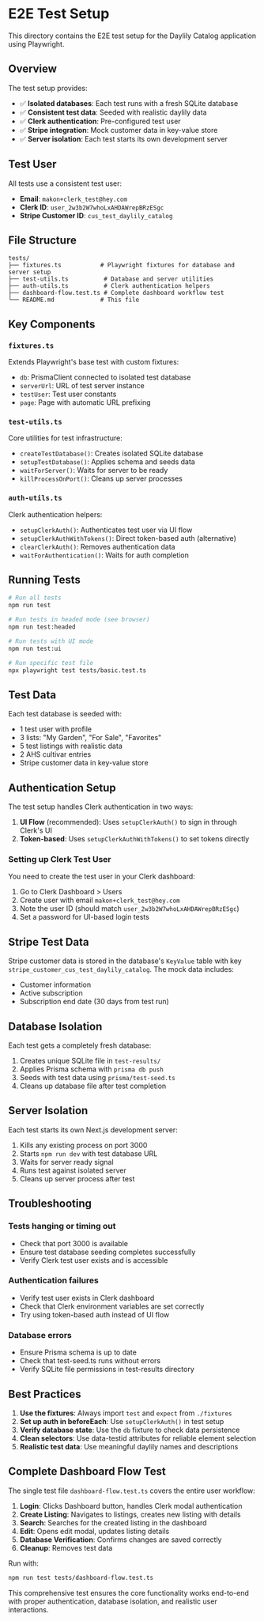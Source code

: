 # E2E Test Setup

This directory contains the E2E test setup for the Daylily Catalog application using Playwright.

## Overview

The test setup provides:
- ✅ **Isolated databases**: Each test runs with a fresh SQLite database
- ✅ **Consistent test data**: Seeded with realistic daylily data
- ✅ **Clerk authentication**: Pre-configured test user
- ✅ **Stripe integration**: Mock customer data in key-value store
- ✅ **Server isolation**: Each test starts its own development server

## Test User

All tests use a consistent test user:
- **Email**: `makon+clerk_test@hey.com`
- **Clerk ID**: `user_2w3b2W7whoLxAHDAWrepBRzESgc`
- **Stripe Customer ID**: `cus_test_daylily_catalog`

## File Structure

```
tests/
├── fixtures.ts           # Playwright fixtures for database and server setup
├── test-utils.ts          # Database and server utilities
├── auth-utils.ts          # Clerk authentication helpers
├── dashboard-flow.test.ts # Complete dashboard workflow test
└── README.md             # This file
```

## Key Components

### `fixtures.ts`
Extends Playwright's base test with custom fixtures:
- `db`: PrismaClient connected to isolated test database
- `serverUrl`: URL of test server instance
- `testUser`: Test user constants
- `page`: Page with automatic URL prefixing

### `test-utils.ts`
Core utilities for test infrastructure:
- `createTestDatabase()`: Creates isolated SQLite database
- `setupTestDatabase()`: Applies schema and seeds data
- `waitForServer()`: Waits for server to be ready
- `killProcessOnPort()`: Cleans up server processes

### `auth-utils.ts`
Clerk authentication helpers:
- `setupClerkAuth()`: Authenticates test user via UI flow
- `setupClerkAuthWithTokens()`: Direct token-based auth (alternative)
- `clearClerkAuth()`: Removes authentication data
- `waitForAuthentication()`: Waits for auth completion

## Running Tests

```bash
# Run all tests
npm run test

# Run tests in headed mode (see browser)
npm run test:headed

# Run tests with UI mode
npm run test:ui

# Run specific test file
npx playwright test tests/basic.test.ts
```

## Test Data

Each test database is seeded with:
- 1 test user with profile
- 3 lists: "My Garden", "For Sale", "Favorites"
- 5 test listings with realistic data
- 2 AHS cultivar entries
- Stripe customer data in key-value store

## Authentication Setup

The test setup handles Clerk authentication in two ways:

1. **UI Flow** (recommended): Uses `setupClerkAuth()` to sign in through Clerk's UI
2. **Token-based**: Uses `setupClerkAuthWithTokens()` to set tokens directly

### Setting up Clerk Test User

You need to create the test user in your Clerk dashboard:
1. Go to Clerk Dashboard > Users
2. Create user with email `makon+clerk_test@hey.com`
3. Note the user ID (should match `user_2w3b2W7whoLxAHDAWrepBRzESgc`)
4. Set a password for UI-based login tests

## Stripe Test Data

Stripe customer data is stored in the database's `KeyValue` table with key `stripe_customer_cus_test_daylily_catalog`. The mock data includes:
- Customer information
- Active subscription
- Subscription end date (30 days from test run)

## Database Isolation

Each test gets a completely fresh database:
1. Creates unique SQLite file in `test-results/`
2. Applies Prisma schema with `prisma db push`
3. Seeds with test data using `prisma/test-seed.ts`
4. Cleans up database file after test completion

## Server Isolation

Each test starts its own Next.js development server:
1. Kills any existing process on port 3000
2. Starts `npm run dev` with test database URL
3. Waits for server ready signal
4. Runs test against isolated server
5. Cleans up server process after test

## Troubleshooting

### Tests hanging or timing out
- Check that port 3000 is available
- Ensure test database seeding completes successfully
- Verify Clerk test user exists and is accessible

### Authentication failures
- Verify test user exists in Clerk dashboard
- Check that Clerk environment variables are set correctly
- Try using token-based auth instead of UI flow

### Database errors
- Ensure Prisma schema is up to date
- Check that test-seed.ts runs without errors
- Verify SQLite file permissions in test-results directory

## Best Practices

1. **Use the fixtures**: Always import `test` and `expect` from `./fixtures`
2. **Set up auth in beforeEach**: Use `setupClerkAuth()` in test setup
3. **Verify database state**: Use the `db` fixture to check data persistence
4. **Clean selectors**: Use data-testid attributes for reliable element selection
5. **Realistic test data**: Use meaningful daylily names and descriptions

## Complete Dashboard Flow Test

The single test file `dashboard-flow.test.ts` covers the entire user workflow:

1. **Login**: Clicks Dashboard button, handles Clerk modal authentication
2. **Create Listing**: Navigates to listings, creates new listing with details
3. **Search**: Searches for the created listing in the dashboard
4. **Edit**: Opens edit modal, updates listing details
5. **Database Verification**: Confirms changes are saved correctly
6. **Cleanup**: Removes test data

Run with:
```bash
npm run test tests/dashboard-flow.test.ts
```

This comprehensive test ensures the core functionality works end-to-end with proper authentication, database isolation, and realistic user interactions.